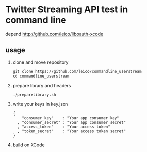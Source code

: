 Twitter Streaming API test in command line
==========

depend
http://github.com/leico/liboauth-xcode

usage
-----
1. clone and move repository

    ```
    git clone https://github.com/leico/commandline_userstream
    cd commandline_userstream
    ```
1. prepare library and headers

    ```
    ./preparelibrary.sh
    ```

1. write your keys in key.json

    ```
    {
        "consumer_key"    : "Your app consumer key"
      , "consumer_secret" : "Your app consumer secret"
      , "access_token"    : "Your access token"
      , "token_secret"    : "Your access token secret"
    }

    ```

1. build on XCode
